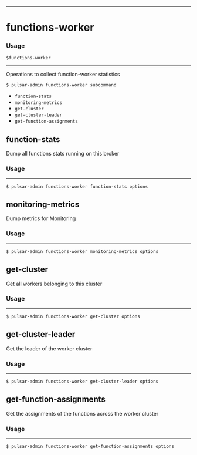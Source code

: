 ------------

# functions-worker

### Usage

`$functions-worker`

------------

Operations to collect function-worker statistics

```shell
$ pulsar-admin functions-worker subcommand
```

* `function-stats`
* `monitoring-metrics`
* `get-cluster`
* `get-cluster-leader`
* `get-function-assignments`

## function-stats

Dump all functions stats running on this broker

### Usage

------------

```shell
$ pulsar-admin functions-worker function-stats options
```

## monitoring-metrics

Dump metrics for Monitoring

### Usage

------------

```shell
$ pulsar-admin functions-worker monitoring-metrics options
```

## get-cluster

Get all workers belonging to this cluster

### Usage

------------

```shell
$ pulsar-admin functions-worker get-cluster options
```

## get-cluster-leader

Get the leader of the worker cluster

### Usage

------------

```shell
$ pulsar-admin functions-worker get-cluster-leader options
```

## get-function-assignments

Get the assignments of the functions across the worker cluster

### Usage

------------

```shell
$ pulsar-admin functions-worker get-function-assignments options
```


